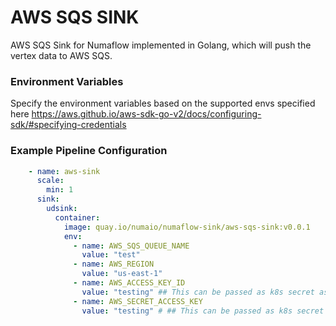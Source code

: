 # AWS SQS SINK

AWS SQS Sink for Numaflow implemented in Golang, which will push the vertex data to AWS SQS.

### Environment Variables

Specify the environment variables based on the supported envs specified here https://aws.github.io/aws-sdk-go-v2/docs/configuring-sdk/#specifying-credentials

### Example Pipeline Configuration

```yaml
    - name: aws-sink
      scale:
        min: 1
      sink:
        udsink:
          container:
            image: quay.io/numaio/numaflow-sink/aws-sqs-sink:v0.0.1
            env:
              - name: AWS_SQS_QUEUE_NAME
                value: "test"
              - name: AWS_REGION
                value: "us-east-1"
              - name: AWS_ACCESS_KEY_ID
                value: "testing" ## This can be passed as k8s secret as well
              - name: AWS_SECRET_ACCESS_KEY
                value: "testing" # ## This can be passed as k8s secret as well
```
    